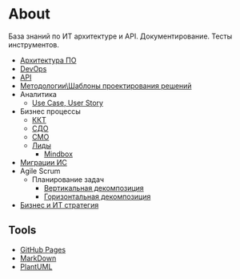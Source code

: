 # About

База знаний по ИТ архитектуре и API. Документирование. Тесты инструментов.

* [Архитектура ПО](arch/arch.md)
* [DevOps](devops.md)
* [API](api/api.md)
* [Методологии\Шаблоны проектирования решений](arch/patterns.md)
* Аналитика
  * [Use Case, User Story](ba.md)
* Бизнес процессы  
  * [ККТ](business/kkt.md)
  * [СДО](business/sdo.md)
  * [СМО](business/smo.md)
  * [Лиды](business/leads.md)
    * [Mindbox](business/mindbox.md)  
* [Миграции ИС](migration.md)
* Agile Scrum
  * Планирование задач
    * [Вертикальная декомпозиция](https://habr.com/ru/company/sportmaster_lab/blog/515910/)
    * [Горизонтальная декомпозиция](https://habr.com/ru/company/sportmaster_lab/blog/677970/)
* [Бизнес и ИТ стратегия](strategy.md)

## Tools

- [GitHub Pages](technology/jekyll.md)
- [MarkDown](markdown.md)
- [PlantUML](plantuml.md)

